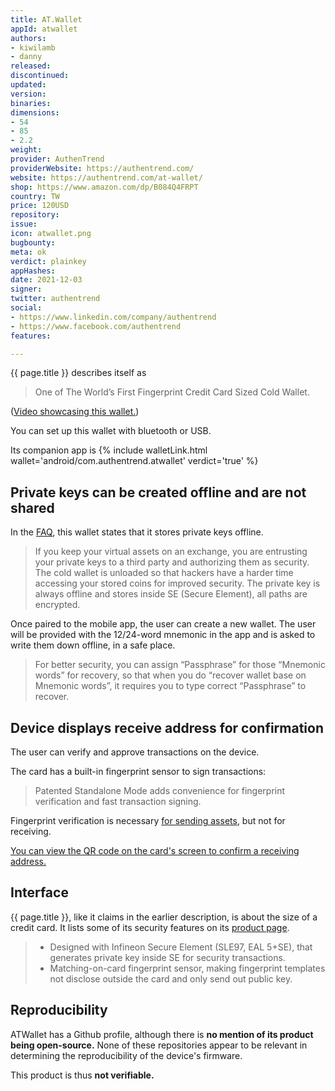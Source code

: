 ```yaml
---
title: AT.Wallet
appId: atwallet
authors:
- kiwilamb
- danny
released: 
discontinued: 
updated: 
version: 
binaries: 
dimensions:
- 54
- 85
- 2.2
weight: 
provider: AuthenTrend
providerWebsite: https://authentrend.com/
website: https://authentrend.com/at-wallet/
shop: https://www.amazon.com/dp/B084Q4FRPT
country: TW
price: 120USD
repository: 
issue: 
icon: atwallet.png
bugbounty: 
meta: ok
verdict: plainkey
appHashes: 
date: 2021-12-03
signer: 
twitter: authentrend
social:
- https://www.linkedin.com/company/authentrend
- https://www.facebook.com/authentrend
features: 

---
```


{{ page.title }} describes itself as

> One of The World’s First Fingerprint Credit Card Sized Cold Wallet.

\([Video showcasing this wallet.](https://www.youtube.com/watch?v=zkd0i0SrWBI)\)


You can set up this wallet with bluetooth or USB.

Its companion app is {% include walletLink.html wallet='android/com.authentrend.atwallet' verdict='true' %}

## Private keys can be created offline and are not shared
 
In the [FAQ](https://authentrend.com/faq/), this wallet states that it stores private keys offline.

> If you keep your virtual assets on an exchange, you are entrusting your private keys to a third party and authorizing them as security. The cold wallet is unloaded so that hackers have a harder time accessing your stored coins for improved security. The private key is always offline and stores inside SE (Secure Element), all paths are encrypted.

Once paired to the mobile app, the user can create a new wallet. The user will be provided with the 12/24-word mnemonic in the app and is asked to write them down offline, in a safe place.

> For better security, you can assign “Passphrase” for those “Mnemonic words” for recovery, so that when you do “recover wallet base on Mnemonic words”, it requires you to type correct “Passphrase” to recover.

## Device displays receive address for confirmation

The user can verify and approve transactions on the device.

The card has a built-in fingerprint sensor to sign transactions:

> Patented Standalone Mode adds convenience for fingerprint verification and fast transaction signing.

Fingerprint verification is necessary [for sending assets](https://authentrend.com/download/AT.Wallet%20quick%20guide.pdf), but not for receiving.

[You can view the QR code on the card's screen to confirm a receiving address.](https://youtu.be/Y7YSQKK7eHo?t=31)

## Interface

{{ page.title }}, like it claims in the earlier description, is about the size of a credit card. It lists some of its security features on its [product page](https://authentrend.com/at-wallet/).

> - Designed with Infineon Secure Element (SLE97, EAL 5+SE), that generates private key inside SE for security transactions.
> - Matching-on-card fingerprint sensor, making fingerprint templates not disclose outside the card and only send out public key.

## Reproducibility

ATWallet has a Github profile, although there is **no mention of its product being open-source.** None of these repositories appear to be relevant in determining the reproducibility of the device's firmware. 

This product is thus **not verifiable.**
